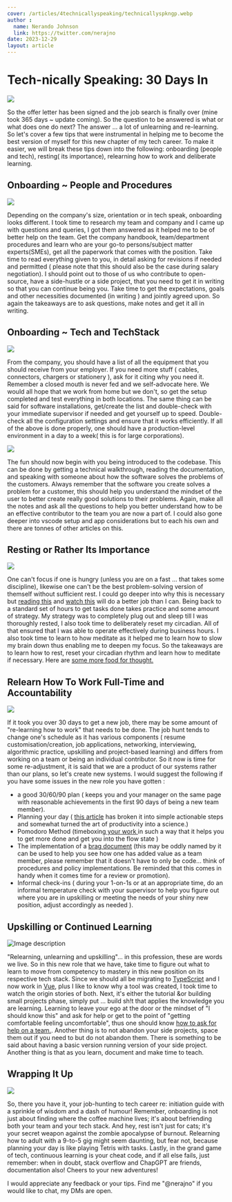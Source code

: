 ```yaml
---
cover: /articles/4technicallyspeaking/technicallyspkngp.webp
author :
  name: Nerando Johnson
  link: https://twitter.com/nerajno
date: 2023-12-29
layout: article
---
```


# Tech-nically Speaking: 30 Days In

![](https://media.giphy.com/media/27ui0ttUYgtZ29byfY/giphy.gif)

So the offer letter has been signed and the job search is finally over (mine took 365 days ~ update coming). So the question to be answered is what or what does one do next? The answer ... a lot of unlearning and re-learning. So let's cover a few tips that were instrumental in helping me to become the best version of myself for this new chapter of my tech career. To make it easier, we will break these tips down into the following: onboarding (people and tech), resting( its importance), relearning how to work and deliberate learning.

## Onboarding ~ People and Procedures

![](https://media.giphy.com/media/4xWGyVKoXqg2eVCiq9/giphy.gif)

Depending on the company's size, orientation or in tech speak, onboarding looks different. I took time to research my team and company and I came up with questions and queries, I got them answered as it helped me to be of better help on the team. Get the company handbook, team/department procedures and learn who are your go-to persons/subject matter experts(SMEs), get all the paperwork that comes with the position.  Take time to read everything given to you, in detail asking for revisions if needed and permitted ( please note that this should also be the case during salary negotiation). I should point out to those of us who contribute to open-source, have a side-hustle or a side project, that you need to get it in writing so that you can continue being you. Take time to get the expectations, goals and other necessities documented (in writing ) and jointly agreed upon. So again the takeaways are to ask questions, make notes and get it all in writing.

## Onboarding ~ Tech and TechStack

![](https://media1.tenor.com/m/gfpuxIwUd8UAAAAC/the-doctor-leo-fitz.gif)

From the company, you should have a list of all the equipment that you should receive from your employer. If you need more stuff ( cables, connectors, chargers or stationery ), ask for it citing why you need it. Remember a closed mouth is never fed and we self-advocate here. We would all hope that we work from home but we don't, so get the setup completed and test everything in both locations. The same thing can be said for software installations, get/create the list and double-check with your immediate supervisor if needed and get yourself up to speed. Double-check all the configuration settings and ensure that it works efficiently. If all of the above is done properly,  one should have a production-level environment in a day to a week( this is for large corporations).

![](https://media.giphy.com/media/26wkP6n7c8fQJbhVS/giphy.gif)

The fun should now begin with you being introduced to the
 codebase. This can be done by getting a technical walkthrough, reading the documentation, and speaking with someone about how the software solves the problems of the customers. Always remember that the software you create solves a problem for a customer, this should help you understand the mindset of the user to better create really good solutions to their problems. Again, make all the notes and ask all the questions to help you better understand how to be an effective contributor to the team you are now a part of. I could also gone deeper into vscode setup and app considerations but to each his own and there are tonnes of other articles on this.

## Resting or Rather Its Importance

![](https://media.giphy.com/media/KD8Ldwzx90X9hi9QHW/giphy.gif)

One can't focus if one is hungry (unless you are on a fast ... that takes some discipline), likewise one can't be the best problem-solving version of themself without sufficient rest. I could go deeper into why this is necessary but
 [reading this](https://dev.to/damcosset/want-to-be-a-better-developer-take-care-of-your-sleep-1def)  and [watch this](https://youtu.be/5MuIMqhT8DM?si=tlXhQe-nUf9yFGiN) will do a better job than I can. Being back to a standard set of hours to get tasks done takes practice and some amount of strategy. My strategy was to completely plug out and sleep till I was thoroughly rested, I also took time to deliberately reset my circadian. All of that ensured that I was able to operate effectively during business hours. I also took time to learn to how meditate as it helped me to learn how to slow my brain down thus enabling me to deepen my focus.
So the takeaways are to learn how to rest, reset your circadian rhythm and learn how to meditate if necessary. Here are [some more food for thought.](https://www.ted.com/search?q=sleep)

## Relearn How To Work Full-Time and Accountability

![](https://media.giphy.com/media/vWBiyFOLqtckVJrmFL/giphy.gif)

If it took you over 30 days to get a new job, there may be some amount of "re-learning how to work" that needs to be done. The job hunt tends to change one's schedule as it has various components ( resume customisation/creation, job applications, networking, interviewing, algorithmic practice, upskilling and project-based learning) and differs from working on a team or being an individual contributor. So it now is time for some re-adjustment, it is said that we are a product of our systems rather than our plans, so let's create new systems. I would suggest the following if you have some issues in the new role you have gotten :

-  a good 30/60/90 plan ( keeps you and your manager on the same page with reasonable achievements in the first 90 days of being a new team member).
- Planning your day ( [this article](https://dev.to/code_jedi/20-easy-ways-to-be-more-productive-as-a-developer-5f99) has broken it into simple actionable steps and somewhat turned the art of productivity into a science.)
- Pomodoro Method (timeboxing[ your work ](https://dev.to/thegeoffstevens/the-pomodoro-technique-and-other-methods-to-get-more-done-with-tools-to-help-p96) in such a way that it helps you to get more done and get you into the flow state )
- The implementation of a [brag document](https://dev.to/keracudmore/brag-documents-why-you-should-have-one-3ldn) (this may be oddly named by it can be used to help you see how one has added value as a team member, please remember that it doesn't have to only be code... think of procedures and policy implementations. Be reminded that this comes in handy when it comes time for a review or promotion).
- Informal check-ins ( during your 1-on-1s or at an appropriate time, do an informal temperature check with your supervisor to help you figure out where you are in upskilling or meeting the needs of your shiny new position, adjust accordingly as needed ).

## Upskilling or Continued Learning

![Image description](https://dev-to-uploads.s3.amazonaws.com/uploads/articles/us7niy4u06nj0xkyo65b.jpeg)

"Relearning, unlearning and upskilling"... in this profession, these are words we live. So in this new role that we have, take time to figure out what to learn to move from competency to mastery in this new position on its respective tech stack. Since we should all be migrating to [TypeScript](https://youtu.be/U6s2pdxebSo?si=paDyMlsmBX9Dhror) and I now work in [Vue](https://youtu.be/OrxmtDw4pVI?si=5vuEX8xFMrx71l6G), plus I like to know why a tool was created, I took time to watch the origin stories of both. Next, it's either the tutorial &or building small projects phase, simply put ... build sh!t that applies the knowledge you are learning. Learning to leave your ego at the door or the mindset of "I should know this" and ask for help or get to the point of "getting comfortable feeling uncomfortable", thus one should know [how to ask for help on a team.](https://youtu.be/YssP_qMAq0A?si=T5rMGoHk6_8bZ2kD). Another thing is to not abandon your side projects, space them out if you need to but do not abandon them. There is something to be said about having a basic version running version of your side project. Another thing is that as you learn, document and make time to teach.

## Wrapping It Up

![](https://media.giphy.com/media/dsKnRuALlWsZG/giphy.gif)

So, there you have it, your job-hunting to tech career re: initiation guide with a sprinkle of wisdom and a dash of humour! Remember, onboarding is not just about finding where the coffee machine lives; it's about befriending both your team and your tech stack. And hey, rest isn't just for cats; it's your secret weapon against the zombie apocalypse of burnout. Relearning how to adult with a 9-to-5 gig might seem daunting, but fear not, because planning your day is like playing Tetris with tasks. Lastly, in the grand game of tech, continuous learning is your cheat code, and if all else fails, just remember: when in doubt, stack overflow and ChapGPT are friends, documentation also! Cheers to your
 new adventures!

I would appreciate any feedback or your tips. Find me "@nerajno" if you would like to chat, my DMs are open.
